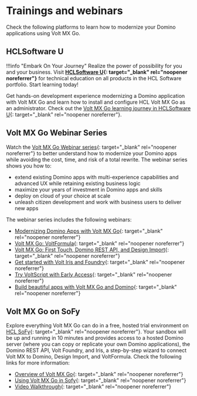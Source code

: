 # Trainings and webinars 

Check the following platforms to learn how to modernize your Domino applications using Volt MX Go. 

## HCLSoftware U

!!!info "Embark On Your Journey"
    Realize the power of possibility for you and your business. Visit **[HCLSoftware U](https://hclsoftwareu.hcltechsw.com/){: target="_blank" rel="noopener noreferrer"}** for technical education on all products in the HCL Software portfolio. Start learning today!

Get hands-on development experience modernizing a Domino application with Volt MX Go and learn how to install and configure HCL Volt MX Go as an administrator. Check out the [Volt MX Go learning journey in HCLSoftware U](https://hclsoftwareu.hcltechsw.com/volt-mx-go){: target="_blank" rel="noopener noreferrer"}.

## Volt MX Go Webinar Series

Watch the [Volt MX Go Webinar series](https://www.youtube.com/playlist?list=PLEjl4yzB6ckEi3PDf0UKyotYpojLzUIDF){: target="_blank" rel="noopener noreferrer"} to better understand how to modernize your Domino apps while avoiding the cost, time, and risk of a total rewrite. The webinar series shows you how to:

- extend existing Domino apps with multi-experience capabilities and advanced UX while retaining existing business logic
- maximize your years of investment in Domino apps and skills
- deploy on cloud of your choice at scale
- unleash citizen development and work with business users to deliver new apps

The webinar series includes the following webinars:

- [Modernizing Domino Apps with Volt MX Go](https://www.youtube.com/watch?v=90GAEFmKvng&list=PLEjl4yzB6ckEi3PDf0UKyotYpojLzUIDF&index=1&pp=iAQB){: target="_blank" rel="noopener noreferrer"}
- [Volt MX Go: VoltFormula](https://www.youtube.com/watch?v=a_d0y0OJzfc&list=PLEjl4yzB6ckEi3PDf0UKyotYpojLzUIDF&index=2&pp=iAQB){: target="_blank" rel="noopener noreferrer"}
- [Volt MX Go: First Touch, Domino REST API, and Design Import](https://www.youtube.com/watch?v=ipelDFuYjHw&list=PLEjl4yzB6ckEi3PDf0UKyotYpojLzUIDF&index=3&pp=iAQB){: target="_blank" rel="noopener noreferrer"}
- [Get started with Volt Iris and Foundry](https://www.youtube.com/watch?v=rWQKhgb_Ang&list=PLEjl4yzB6ckEi3PDf0UKyotYpojLzUIDF&index=4&pp=iAQB){: target="_blank" rel="noopener noreferrer"}
- [Try VoltScript with Early Access](https://www.youtube.com/watch?v=Nfl6LCFySPA&list=PLEjl4yzB6ckEi3PDf0UKyotYpojLzUIDF&index=5&pp=iAQB){: target="_blank" rel="noopener noreferrer"}
- [Build beautiful apps with Volt MX Go and Domino](https://www.youtube.com/watch?v=Nfl6LCFySPA&list=PLEjl4yzB6ckEi3PDf0UKyotYpojLzUIDF&index=5&pp=iAQB){: target="_blank" rel="noopener noreferrer"}


## Volt MX Go on SoFy

Explore everything Volt MX Go can do in a free, hosted trial environment on [HCL SoFy](https://hclsofy.com/){: target="_blank" rel="noopener noreferrer"}. Your sandbox will be up and running in 10 minutes and provides access to a hosted Domino server (where you can copy or replicate your own Domino applications), the Domino REST API, Volt Foundry, and Iris, a step-by-step wizard to connect Volt MX to Domino, Design Import, and VoltFormula. Check the following links for more information:

- [Overview of Volt MX Go](https://hclsofy.com/sofy/catalog/hcl-voltmxgo-small?view=doc&file=documentation.md){: target="_blank" rel="noopener noreferrer"}
- [Using Volt MX Go in Sofy](https://hclsofy.com/sofy/catalog/hcl-voltmxgo-small?view=doc&file=using-voltmxgo.md){: target="_blank" rel="noopener noreferrer"}
- [Video Walkthrough](https://hclsofy.com/sofy/catalog/hcl-voltmxgo-small?view=doc&file=video-walkthrough.md){: target="_blank" rel="noopener noreferrer"}